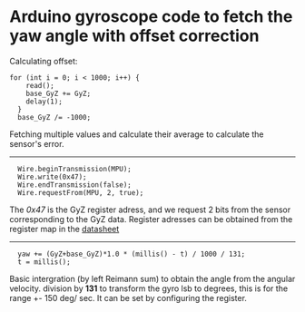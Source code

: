 # Arduino gyroscope code to fetch the yaw angle with offset correction
Calculating offset:

```
for (int i = 0; i < 1000; i++) {
    read();
    base_GyZ += GyZ;
    delay(1);
  }
  base_GyZ /= -1000;
```
Fetching multiple values and calculate their average to calculate the sensor's error.

---
```
  Wire.beginTransmission(MPU);
  Wire.write(0x47);  
  Wire.endTransmission(false);
  Wire.requestFrom(MPU, 2, true);
``` 
The *0x47* is the GyZ register adress, and we request 2 bits from the sensor corresponding to the GyZ data. 
Register adresses can be obtained from the register map in the [datasheet](https://invensense.tdk.com/wp-content/uploads/2015/02/MPU-6000-Register-Map1.pdf)

---
```
  yaw += (GyZ+base_GyZ)*1.0 * (millis() - t) / 1000 / 131;
  t = millis();
```
Basic intergration (by left Reimann sum) to obtain the angle from the angular velocity.
division by **131** to transform the gyro lsb to degrees, this is for the range +- 150 deg/ sec. It can be set by configuring the register.

  
